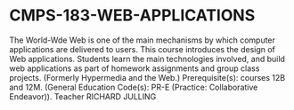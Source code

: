 # CMPS-183-WEB-APPLICATIONS
The World-Wde Web is one of the main mechanisms by which computer applications are delivered to users. This course introduces the design of Web applications. Students learn the main technologies involved, and build web applications as part of homework assignments and group class projects. (Formerly Hypermedia and the Web.) Prerequisite(s): courses 12B and 12M. (General Education Code(s): PR-E (Practice: Collaborative Endeavor)). Teacher RICHARD JULLING
